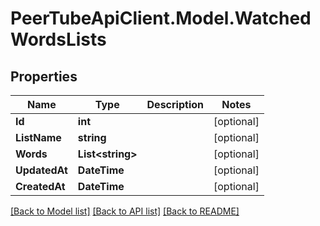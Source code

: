 # PeerTubeApiClient.Model.WatchedWordsLists

## Properties

Name | Type | Description | Notes
------------ | ------------- | ------------- | -------------
**Id** | **int** |  | [optional] 
**ListName** | **string** |  | [optional] 
**Words** | **List&lt;string&gt;** |  | [optional] 
**UpdatedAt** | **DateTime** |  | [optional] 
**CreatedAt** | **DateTime** |  | [optional] 

[[Back to Model list]](../README.md#documentation-for-models) [[Back to API list]](../README.md#documentation-for-api-endpoints) [[Back to README]](../README.md)

